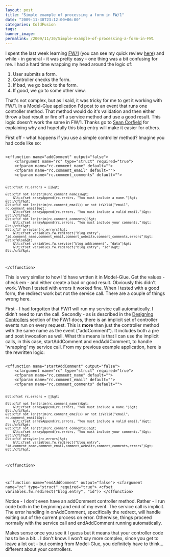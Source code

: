 ```yaml
---
layout: post
title: "Simple example of processing a form in FW/1"
date: "2009-11-30T23:12:00+06:00"
categories: ColdFusion 
tags: 
banner_image: 
permalink: /2009/11/30/Simple-example-of-processing-a-form-in-FW1
---
```


I spent the last week learning <a href="http://fw1.riaforge.org">FW/1</a> (you can see my quick review <a href="http://www.raymondcamden.com/index.cfm/2009/11/28/Framework-One">here</a>) and while - in general - it was pretty easy - one thing was a bit confusing for me. I had a hard time wrapping my head around the logic of: 

1) User submits a form.<br/>
2) Controller checks the form.<br/>
3) If bad, we go back to the form.<br/>
4) If good, we go to some other view.

That's not complex, but as I said, it was tricky for me to get it working with FW/1. In a Model-Glue application I'd post to an event that runs one controller method. That method would do it's validation and then either throw a bad result or fire off a service method and use a good result. This logic doesn't work the same in FW/1. Thanks go to <a href="http://www.corfield.org/blog">Sean Corfield</a> for explaining why and hopefully this blog entry will make it easier for others.


First off - what happens if you use a simple controller method? Imagine you had code like so:

<code>
&lt;cffunction name="addComment" output="false"&gt;
	&lt;cfargument name="rc" type="struct" required="true"&gt; 
	&lt;cfparam name="rc.comment_name" default=""&gt;
	&lt;cfparam name="rc.comment_email" default=""&gt;
	&lt;cfparam name="rc.comment_comments" default=""&gt;
		
	&lt;cfset rc.errors = []&gt;
		
	&lt;cfif not len(trim(rc.comment_name))&gt;
		&lt;cfset arrayAppend(rc.errors, "You must include a name.")&gt;
	&lt;/cfif&gt;
	&lt;cfif not len(trim(rc.comment_email)) or not isValid("email", rc.comment_email)&gt;
		&lt;cfset arrayAppend(rc.errors, "You must include a valid email.")&gt;
	&lt;/cfif&gt;
	&lt;cfif not len(trim(rc.comment_comments))&gt;
		&lt;cfset arrayAppend(rc.errors, "You must include your comments.")&gt;
	&lt;/cfif&gt;
	&lt;cfif arrayLen(rc.errors)&gt;
		&lt;cfset variables.fw.redirect("blog.entry", "id,comment_name,comment_email,comment_website,comment_comments,errors")&gt;
	&lt;cfelse&gt;
		&lt;cfset variables.fw.service("blog.addcomment", "data")&gt;
		&lt;cfset variables.fw.redirect("blog.entry", "id")&gt;
	&lt;/cfif&gt;
&lt;/cffunction&gt;
</code>

This is very similar to how I'd have written it in Model-Glue. Get the values - check em - and either create a bad or good result. Obviously this didn't work. When I tested with errors it worked fine. When I tested with a good form, the redirect work but not the service call. There are a couple of things wrong here. 

First - I had forgotten that FW/1 will run my service call automatically. I didn't need to run the call. Secondly - as is described in the <a href="http://fw1.riaforge.org/wiki/index.cfm/DevelopingApplicationsManual#Designing_Controllers">Designing Controllers</a> section of the FW/1 docs, there is an implicit set of controller events run on every request. This is <b>more</b> than just the controller method with the same name as the event ("addComment"). It includes both a pre and post invocation as well. What this means is that I can use the implicit calls, in this case, startAddComment and endAddComment, to handle 'wrapping' my service call. From my previous example application, here is the rewritten logic:

<code>
&lt;cffunction name="startAddComment" output="false"&gt;
	&lt;cfargument name="rc" type="struct" required="true"&gt; 
	&lt;cfparam name="rc.comment_name" default=""&gt;
	&lt;cfparam name="rc.comment_email" default=""&gt;
	&lt;cfparam name="rc.comment_comments" default=""&gt;
		
	&lt;cfset rc.errors = []&gt;
		
	&lt;cfif not len(trim(rc.comment_name))&gt;
		&lt;cfset arrayAppend(rc.errors, "You must include a name.")&gt;
	&lt;/cfif&gt;
	&lt;cfif not len(trim(rc.comment_email)) or not isValid("email", rc.comment_email)&gt;
		&lt;cfset arrayAppend(rc.errors, "You must include a valid email.")&gt;
	&lt;/cfif&gt;
	&lt;cfif not len(trim(rc.comment_comments))&gt;
		&lt;cfset arrayAppend(rc.errors, "You must include your comments.")&gt;
	&lt;/cfif&gt;
	&lt;cfif arrayLen(rc.errors)&gt;
		&lt;cfset variables.fw.redirect("blog.entry", "id,comment_name,comment_email,comment_website,comment_comments,errors")&gt;
	&lt;/cfif&gt;
&lt;/cffunction&gt;

&lt;cffunction name="endAddComment" output="false"&gt;
	&lt;cfargument name="rc" type="struct" required="true"&gt; 
	&lt;cfset variables.fw.redirect("blog.entry", "id")&gt;
&lt;/cffunction&gt;
</code>

Notice - I don't even have an addComment controller method. Rather - I run code both in the beginning and end of my event. The service call is implicit. The error handling in onAddComment, specifically the redrect, will handle exiting out of the current process on error. Otherwise, things proceed normally with the service call and endAddComment running automatically.

Makes sense once you see it I guess but it means that your controller code has to be a bit... I don't know. I won't say more complex, since you get to leave a lot out - but coming from Model-Glue, you definitely have to think... different about your controllers.